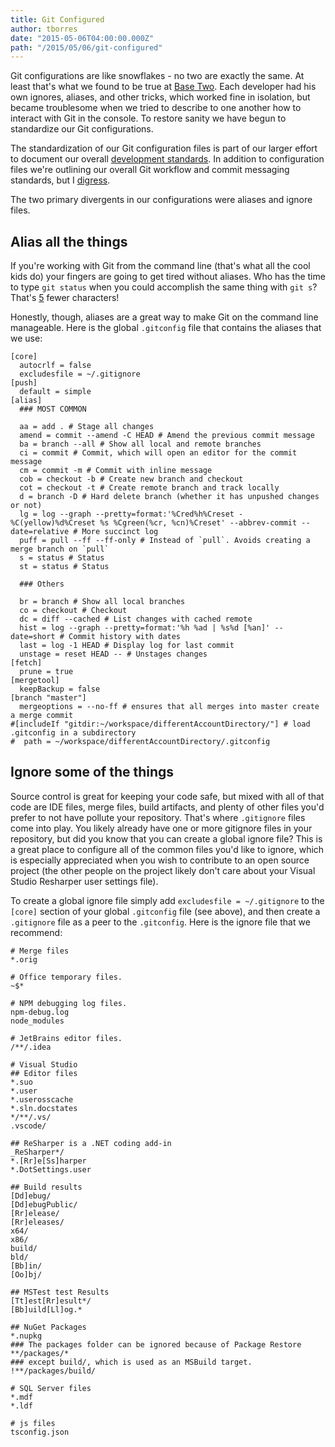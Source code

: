 ```yaml
---
title: Git Configured
author: tborres
date: "2015-05-06T04:00:00.000Z"
path: "/2015/05/06/git-configured"
---
```


Git configurations are like snowflakes - no two are exactly the same. At least
that's what we found to be true at [Base Two](http://base2.io). Each developer
had his own ignores, aliases, and other tricks, which worked fine in isolation,
but became troublesome when we tried to describe to one another how to interact
with Git in the console. To restore sanity we have begun to standardize our Git
configurations.

The standardization of our Git configuration files is part of our larger effort
to document our overall
[development standards](https://github.com/b2io/development-standards). In
addition to configuration files we're outlining our overall Git workflow and
commit messaging standards, but I [digress](http://gph.to/1EPa17p).

The two primary divergents in our configurations were aliases and ignore files.

## Alias all the things

If you're working with Git from the command line (that's what all the cool kids
do) your fingers are going to get tired without aliases. Who has the time to
type `git status` when you could accomplish the same thing with `git s`? That's
[5](https://www.npmjs.com/package/five) fewer characters!

Honestly, though, aliases are a great way to make Git on the command line
manageable. Here is the global `.gitconfig` file that contains the aliases that
we use:

```
[core]
  autocrlf = false
  excludesfile = ~/.gitignore
[push]
  default = simple
[alias]
  ### MOST COMMON

  aa = add . # Stage all changes
  amend = commit --amend -C HEAD # Amend the previous commit message
  ba = branch --all # Show all local and remote branches
  ci = commit # Commit, which will open an editor for the commit message
  cm = commit -m # Commit with inline message
  cob = checkout -b # Create new branch and checkout
  cot = checkout -t # Create remote branch and track locally
  d = branch -D # Hard delete branch (whether it has unpushed changes or not)
  lg = log --graph --pretty=format:'%Cred%h%Creset -%C(yellow)%d%Creset %s %Cgreen(%cr, %cn)%Creset' --abbrev-commit --date=relative # More succinct log
  puff = pull --ff --ff-only # Instead of `pull`. Avoids creating a merge branch on `pull`
  s = status # Status
  st = status # Status

  ### Others

  br = branch # Show all local branches
  co = checkout # Checkout
  dc = diff --cached # List changes with cached remote
  hist = log --graph --pretty=format:'%h %ad | %s%d [%an]' --date=short # Commit history with dates
  last = log -1 HEAD # Display log for last commit
  unstage = reset HEAD -- # Unstages changes
[fetch]
  prune = true
[mergetool]
  keepBackup = false
[branch "master"]
  mergeoptions = --no-ff # ensures that all merges into master create a merge commit
#[includeIf "gitdir:~/workspace/differentAccountDirectory/"] # load .gitconfig in a subdirectory
#  path = ~/workspace/differentAccountDirectory/.gitconfig
```

## Ignore some of the things

Source control is great for keeping your code safe, but mixed with all of that
code are IDE files, merge files, build artifacts, and plenty of other files
you'd prefer to not have pollute your repository. That's where `.gitignore`
files come into play. You likely already have one or more gitignore files in
your repository, but did you know that you can create a global ignore file? This
is a great place to configure all of the common files you'd like to ignore,
which is especially appreciated when you wish to contribute to an open source
project (the other people on the project likely don't care about your Visual
Studio Resharper user settings file).

To create a global ignore file simply add `excludesfile = ~/.gitignore` to the
`[core]` section of your global `.gitconfig` file (see above), and then create a
`.gitignore` file as a peer to the `.gitconfig`. Here is the ignore file that we
recommend:

```
# Merge files
*.orig

# Office temporary files.
~$*

# NPM debugging log files.
npm-debug.log
node_modules

# JetBrains editor files.
/**/.idea

# Visual Studio
## Editor files
*.suo
*.user
*.userosscache
*.sln.docstates
*/**/.vs/
.vscode/

## ReSharper is a .NET coding add-in
_ReSharper*/
*.[Rr]e[Ss]harper
*.DotSettings.user

## Build results
[Dd]ebug/
[Dd]ebugPublic/
[Rr]elease/
[Rr]eleases/
x64/
x86/
build/
bld/
[Bb]in/
[Oo]bj/

## MSTest test Results
[Tt]est[Rr]esult*/
[Bb]uild[Ll]og.*

## NuGet Packages
*.nupkg
### The packages folder can be ignored because of Package Restore
**/packages/*
### except build/, which is used as an MSBuild target.
!**/packages/build/

# SQL Server files
*.mdf
*.ldf

# js files
tsconfig.json
```